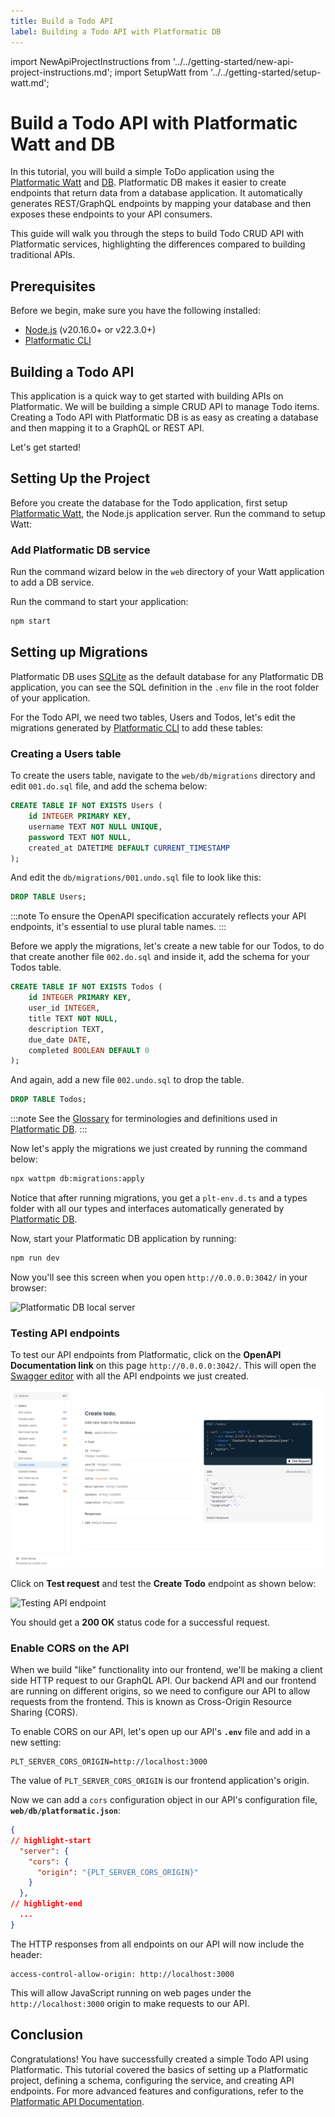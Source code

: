 ```yaml
---
title: Build a Todo API
label: Building a Todo API with Platformatic DB
---
```


import NewApiProjectInstructions from '../../getting-started/new-api-project-instructions.md';
import SetupWatt from '../../getting-started/setup-watt.md';

# Build a Todo API with Platformatic Watt and DB

 In this tutorial, you will build a simple ToDo application using the [Platformatic Watt](../../packages/watt/overview.md) and [DB](../../packages/db/overview.md). Platformatic DB makes it easier to create endpoints that return data from a database application. It automatically generates REST/GraphQL endpoints by mapping your database and then exposes these endpoints to your API consumers.

This guide will walk you through the steps to build Todo CRUD API with Platformatic services, highlighting the differences compared to building traditional APIs.

## Prerequisites
Before we begin, make sure you have the following installed:

- [Node.js](https://nodejs.org/) (v20.16.0+ or v22.3.0+)
- [Platformatic CLI](../../packages/platformatic/cli.md)

## Building a Todo API

This application is a quick way to get started with building APIs on Platformatic. We will be building a simple CRUD API to manage Todo items. Creating a Todo API with Platformatic DB is as easy as creating a database and then mapping it to a GraphQL or REST API.

Let's get started!

## Setting Up the Project

Before you create the database for the Todo application, first setup [Platformatic Watt](../../packages/watt/overview.md), the Node.js application server. Run the command to setup Watt:

<SetupWatt />

### Add Platformatic DB service 

Run the command wizard below in the `web` directory of your Watt application to add a DB service.

<NewApiProjectInstructions />


Run the command to start your application:

```bash
npm start
```

## Setting up Migrations

Platformatic DB uses [SQLite](https://www.sqlite.org/) as the default database for any Platformatic DB application, you can see the SQL definition in the `.env` file in the root folder of your application.

For the Todo API, we need two tables, Users and Todos, let's edit the migrations generated by [Platformatic CLI](../../packages/platformatic/cli.md) to add these tables:

### Creating a Users table

To create the users table, navigate to the `web/db/migrations` directory and edit `001.do.sql` file, and add the schema below:

```sql
CREATE TABLE IF NOT EXISTS Users (
    id INTEGER PRIMARY KEY,
    username TEXT NOT NULL UNIQUE,
    password TEXT NOT NULL,
    created_at DATETIME DEFAULT CURRENT_TIMESTAMP
);
```

And edit the `db/migrations/001.undo.sql` file to look like this:

```sql
DROP TABLE Users;
```
:::note
To ensure the OpenAPI specification accurately reflects your API endpoints, it's essential to use plural table names.
:::


Before we apply the migrations, let's create a new table for our Todos, to do that create another file `002.do.sql` and inside it, add the schema for your Todos table.

```sql
CREATE TABLE IF NOT EXISTS Todos (
    id INTEGER PRIMARY KEY,
    user_id INTEGER,
    title TEXT NOT NULL,
    description TEXT,
    due_date DATE,
    completed BOOLEAN DEFAULT 0
);
```

And again, add a new file `002.undo.sql` to drop the table.

```sql
DROP TABLE Todos;
```

:::note
See the [Glossary](../glossary.md) for terminologies and definitions used in [Platformatic DB](../../packages/db/overview.md).
:::

Now let's apply the migrations we just created by running the command below:

```bash
npx wattpm db:migrations:apply
```

Notice that after running migrations, you get a `plt-env.d.ts` and a types folder with all our types and interfaces automatically generated by [Platformatic DB](../../packages/db/overview.md). 

Now, start your Platformatic DB application by running:

```bash
npm run dev
```

Now you'll see this screen when you open `http://0.0.0.0:3042/` in your browser:

![Platformatic DB local server](../images/plt-localhost.png)

### Testing API endpoints

To test our API endpoints from Platformatic, click on the **OpenAPI Documentation link**  on this page `http://0.0.0.0:3042/`. This will open the [Swagger editor](https://docs.scalar.com/swagger-editor) with all the API endpoints we just created.

![Todo API endpoints](../images/plt-endpoints.png)

Click on **Test request** and test the **Create Todo** endpoint as shown below:

![Testing API endpoint](../images/test-endpoint.png)

You should get a **200 OK** status code for a successful request.

### Enable CORS on the API

When we build "like" functionality into our frontend, we'll be making a client
side HTTP request to our GraphQL API. Our backend API and our frontend are running
on different origins, so we need to configure our API to allow requests from
the frontend. This is known as Cross-Origin Resource Sharing (CORS).

To enable CORS on our API, let's open up our API's **`.env`** file and add in
a new setting:

```
PLT_SERVER_CORS_ORIGIN=http://localhost:3000
```

The value of `PLT_SERVER_CORS_ORIGIN` is our frontend application's origin.

Now we can add a `cors` configuration object in our API's configuration file,
**`web/db/platformatic.json`**:

```json
{
// highlight-start
  "server": {
    "cors": {
      "origin": "{PLT_SERVER_CORS_ORIGIN}"
    }
  },
// highlight-end
  ...
}
```

The HTTP responses from all endpoints on our API will now include the header:

```
access-control-allow-origin: http://localhost:3000
```

This will allow JavaScript running on web pages under the `http://localhost:3000`
origin to make requests to our API.


## Conclusion

Congratulations! You have successfully created a simple Todo API using Platformatic. This tutorial covered the basics of setting up a Platformatic project, defining a schema, configuring the service, and creating API endpoints. For more advanced features and configurations, refer to the [Platformatic API Documentation](../../packages/platformatic/cli.md).
